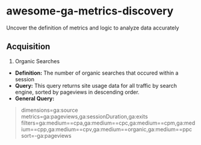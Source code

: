 # awesome-ga-metrics-discovery
Uncover the definition of metrics and logic to analyze data accurately

## Acquisition
1. Organic Searches
 - **Definition:** The number of organic searches that occured within a session
 - **Query:** This query returns site usage data for all traffic by search engine, sorted by pageviews in descending order.
 - **General Query:** 
> dimensions=ga:source
> metrics=ga:pageviews,ga:sessionDuration,ga:exits
> filters=ga:medium==cpa,ga:medium==cpc,ga:medium==cpm,ga:medium==cpp,ga:medium==cpv,ga:medium==organic,ga:medium==ppc
> sort=-ga:pageviews

